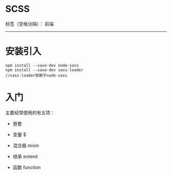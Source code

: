# SCSS

标签（空格分隔）： 前端

---

# 安装引入

    npm install --save-dev node-sass
    npm install --save-dev sass-loader
    //sass-loader依赖于node-sass

# 入门

主要经常使用的有五项：

- 嵌套

- 变量 $

- 混合器 mixin

- 继承 extend

- 函数 function